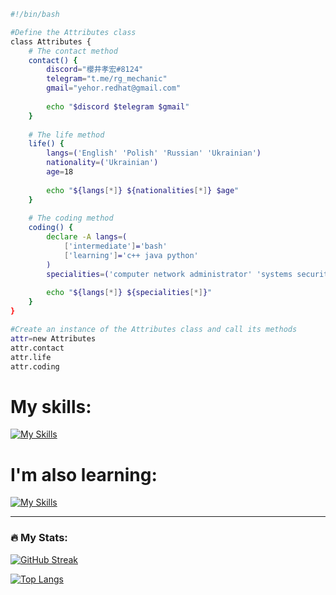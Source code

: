 ```bash
#!/bin/bash

#Define the Attributes class
class Attributes {
    # The contact method
    contact() {
        discord="櫻井孝宏#8124"
        telegram="t.me/rg_mechanic"
        gmail="yehor.redhat@gmail.com"
        
        echo "$discord $telegram $gmail"
    }
    
    # The life method
    life() {
        langs=('English' 'Polish' 'Russian' 'Ukrainian')
        nationality=('Ukrainian')
        age=18
        
        echo "${langs[*]} ${nationalities[*]} $age"
    }
    
    # The coding method
    coding() {
        declare -A langs=(
            ['intermediate']='bash'
            ['learning']='c++ java python'
        )
        specialities=('computer network administrator' 'systems security')
        
        echo "${langs[*]} ${specialities[*]}"
    }
}

#Create an instance of the Attributes class and call its methods
attr=new Attributes
attr.contact
attr.life
attr.coding
```
# My skills:
[![My Skills](https://skillicons.dev/icons?i=bash,linux,mysql,php,maven,wordpress)](https://skillicons.dev)


# I'm also learning:
[![My Skills](https://skillicons.dev/icons?i=cpp,java,py,nginx)](https://skillicons.dev)

---

### :fire: My Stats:
[![GitHub Streak](https://streak-stats.demolab.com?user=licht8&theme=hacker)](https://git.io/streak-stats)

[![Top Langs](https://github-readme-stats.vercel.app/api/top-langs/?username=licht8&layout=compact&theme=chartreuse-dark&hide_border=false)](https://github.com/anuraghazra/github-readme-stats)
